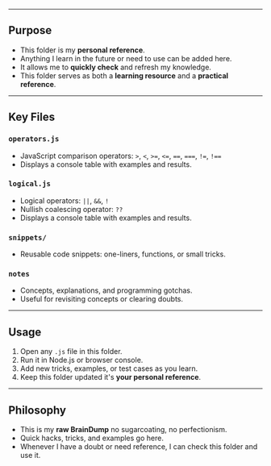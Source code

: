 
---

## Purpose

- This folder is my **personal reference**.  
- Anything I learn in the future or need to use can be added here.  
- It allows me to **quickly check** and refresh my knowledge.  
- This folder serves as both a **learning resource** and a **practical reference**.

---

## Key Files

### `operators.js`
- JavaScript comparison operators: `>`, `<`, `>=`, `<=`, `==`, `===`, `!=`, `!==`  
- Displays a console table with examples and results.

### `logical.js`
- Logical operators: `||`, `&&`, `!`  
- Nullish coalescing operator: `??`  
- Displays a console table with examples and results.

### `snippets/`
- Reusable code snippets: one-liners, functions, or small tricks.  

### `notes`
- Concepts, explanations, and programming gotchas.  
- Useful for revisiting concepts or clearing doubts.

---

## Usage

1. Open any `.js` file in this folder.  
2. Run it in Node.js or browser console.  
3. Add new tricks, examples, or test cases as you learn.  
4. Keep this folder updated it's **your personal reference**.

---

## Philosophy

- This is my **raw BrainDump** no sugarcoating, no perfectionism.  
- Quick hacks, tricks, and examples go here.  
- Whenever I have a doubt or need reference, I can check this folder and use it.

